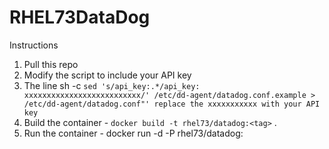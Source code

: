 # RHEL73DataDog
Instructions
1. Pull this repo 
2. Modify the script to include your API key
3. The line sh -c `sed 's/api_key:.*/api_key: xxxxxxxxxxxxxxxxxxxxxxxxxx/' /etc/dd-agent/datadog.conf.example > /etc/dd-agent/datadog.conf"' replace the xxxxxxxxxxx with your API key`
4. Build the container - `docker build -t rhel73/datadog:<tag>` .
5. Run the container - docker run -d -P rhel73/datadog:<tag>

